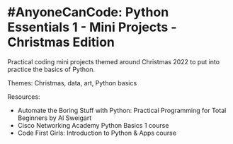 # #AnyoneCanCode: Python Essentials 1 - Mini Projects - Christmas Edition
Practical coding mini projects themed around Christmas 2022 to put into practice the basics of Python.

Themes: Christmas, data, art, Python basics

Resources:
- Automate the Boring Stuff with Python: Practical Programming for Total Beginners by Al Sweigart
- Cisco Networking Academy Python Basics 1 course 
- Code First Girls: Introduction to Python & Apps course
